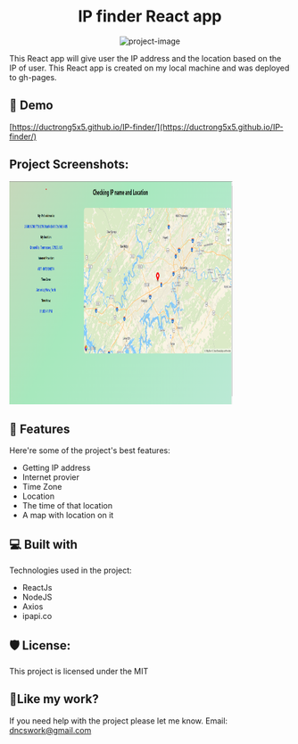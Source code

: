 <h1 align="center" id="title">IP finder React app</h1>

<p align="center"><img src="https://socialify.git.ci/ductrong5x5/IP-finder/image?description=1&amp;font=Bitter&amp;forks=1&amp;issues=1&amp;language=1&amp;name=1&amp;owner=1&amp;pattern=Signal&amp;pulls=1&amp;stargazers=1&amp;theme=Light" alt="project-image"></p>

<p id="description">This React app will give user the IP address and the location based on the IP of user. This React app is created on my local machine and was deployed to gh-pages.</p>

<h2>🚀 Demo</h2>

[https://ductrong5x5.github.io/IP-finder/](https://ductrong5x5.github.io/IP-finder/)

<h2>Project Screenshots:</h2>

<img src="https://github.com/ductrong5x5/IP-finder/blob/main/Screenshot%202024-10-19%20230431.png?raw=true" alt="project-screenshot" width="400" height="400/">

  
  
<h2>🧐 Features</h2>

Here're some of the project's best features:

*   Getting IP address
*   Internet provier
*   Time Zone
*   Location
*   The time of that location
*   A map with location on it

  
  
<h2>💻 Built with</h2>

Technologies used in the project:

*   ReactJs
*   NodeJS
*   Axios
*   ipapi.co

<h2>🛡️ License:</h2>

This project is licensed under the MIT

<h2>💖Like my work?</h2>

If you need help with the project please let me know. Email: dncswork@gmail.com
